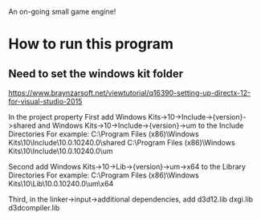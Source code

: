 
An on-going small game engine!

# How to run this program
## Need to set the windows kit folder
https://www.braynzarsoft.net/viewtutorial/q16390-setting-up-directx-12-for-visual-studio-2015

In the project property
First add Windows Kits->10->Include->{version}->shared and Windows Kits->10->Include->{version}->um to the Include Directories
For example:
	C:\Program Files (x86)\Windows Kits\10\Include\10.0.10240.0\shared
	C:\Program Files (x86)\Windows Kits\10\Include\10.0.10240.0\um

Second add Windows Kits->10->Lib->{version}->um->x64 to the Library Directories
For example:
	C:\Program Files (x86)\Windows Kits\10\Lib\10.0.10240.0\um\x64

Third, in the linker->input->additional dependencies, add
	d3d12.lib
	dxgi.lib
	d3dcompiler.lib

